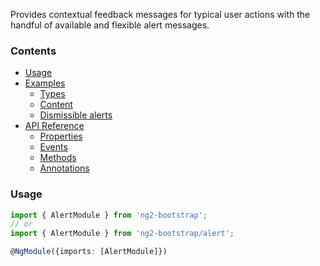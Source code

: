 Provides contextual feedback messages for typical user actions with the handful of available and flexible alert messages.

<!-- This directive can be used to generate alerts from the dynamic model data (using the `ng-for` directive). -->


### Contents
- [Usage](#usage)
- [Examples](#examples)
    - [Types](#types)
    - [Content](#content)
    - [Dismissible alerts](#dismiss)
- [API Reference](#api)
    - [Properties](#properties)
    - [Events](#events)
    - [Methods](#methods)
    - [Annotations](#annotations)

### Usage
```typescript
import { AlertModule } from 'ng2-bootstrap';
// or
import { AlertModule } from 'ng2-bootstrap/alert';

@NgModule({imports: [AlertModule]})
```
